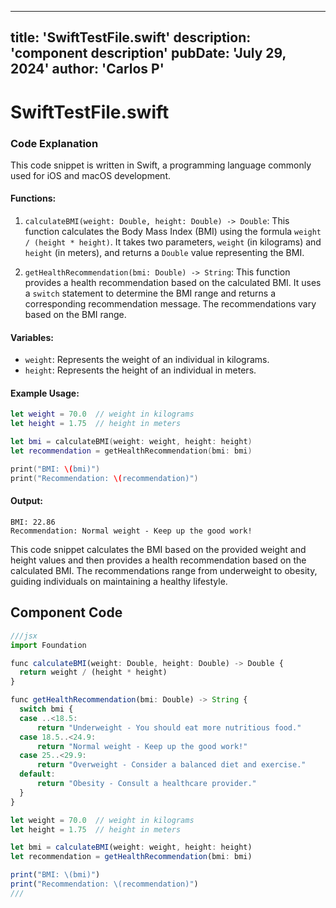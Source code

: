 ---
  title: 'SwiftTestFile.swift'
  description: 'component description'
  pubDate: 'July 29, 2024'
  author: 'Carlos P'
  ---
  
  
  
  # SwiftTestFile.swift
  ### Code Explanation

This code snippet is written in Swift, a programming language commonly used for iOS and macOS development.

#### Functions:
1. `calculateBMI(weight: Double, height: Double) -> Double`: This function calculates the Body Mass Index (BMI) using the formula `weight / (height * height)`. It takes two parameters, `weight` (in kilograms) and `height` (in meters), and returns a `Double` value representing the BMI.

2. `getHealthRecommendation(bmi: Double) -> String`: This function provides a health recommendation based on the calculated BMI. It uses a `switch` statement to determine the BMI range and returns a corresponding recommendation message. The recommendations vary based on the BMI range.

#### Variables:
- `weight`: Represents the weight of an individual in kilograms.
- `height`: Represents the height of an individual in meters.

#### Example Usage:
```swift
let weight = 70.0  // weight in kilograms
let height = 1.75  // height in meters

let bmi = calculateBMI(weight: weight, height: height)
let recommendation = getHealthRecommendation(bmi: bmi)

print("BMI: \(bmi)")
print("Recommendation: \(recommendation)")
```

#### Output:
```
BMI: 22.86
Recommendation: Normal weight - Keep up the good work!
```

This code snippet calculates the BMI based on the provided weight and height values and then provides a health recommendation based on the calculated BMI. The recommendations range from underweight to obesity, guiding individuals on maintaining a healthy lifestyle.
  
  ## Component Code
  ```jsx
  ///jsx
  import Foundation

func calculateBMI(weight: Double, height: Double) -> Double {
    return weight / (height * height)
}

func getHealthRecommendation(bmi: Double) -> String {
    switch bmi {
    case ..<18.5:
        return "Underweight - You should eat more nutritious food."
    case 18.5..<24.9:
        return "Normal weight - Keep up the good work!"
    case 25..<29.9:
        return "Overweight - Consider a balanced diet and exercise."
    default:
        return "Obesity - Consult a healthcare provider."
    }
}

let weight = 70.0  // weight in kilograms
let height = 1.75  // height in meters

let bmi = calculateBMI(weight: weight, height: height)
let recommendation = getHealthRecommendation(bmi: bmi)

print("BMI: \(bmi)")
print("Recommendation: \(recommendation)")
  ///
  ```
  